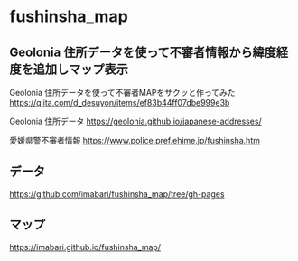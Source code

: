 # fushinsha_map

## Geolonia 住所データを使って不審者情報から緯度経度を追加しマップ表示

Geolonia 住所データを使って不審者MAPをサクッと作ってみた
https://qiita.com/d_desuyon/items/ef83b44ff07dbe999e3b

Geolonia 住所データ
https://geolonia.github.io/japanese-addresses/

愛媛県警不審者情報
https://www.police.pref.ehime.jp/fushinsha.htm

## データ

https://github.com/imabari/fushinsha_map/tree/gh-pages

## マップ

https://imabari.github.io/fushinsha_map/

